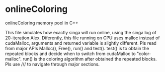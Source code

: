 # onlineColoring
onlineColoring memory pool in C++

This file simulates how exactly singa will run online, using the singa log of 20-iteration Alex.
Diferently, this file running on CPU uses malloc instead of cudaMalloc, arguments and returned variable is slightly different.
Pls read from major APIs Malloc(), Free(), run() and test(). 
test() is to obtain the repeated blocks and decide when to switch from cudaMalloc to "color-malloc".
run() is the coloring algorithm after obtained the  repeated blocks.
Pls use /// to navigate through major sections.
